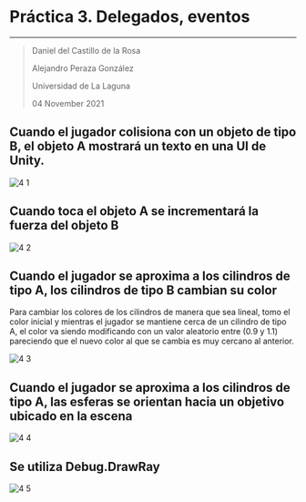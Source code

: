 # Práctica 3. Delegados, eventos

----------
> Daniel del Castillo de la Rosa
> 
> Alejandro Peraza González
>
> Universidad de La Laguna
>
> 04 November 2021

## Cuando el jugador colisiona con un objeto de tipo B, el objeto A mostrará un texto en una UI de Unity.

![4 1](https://user-images.githubusercontent.com/43573083/140407514-58b33e8d-caf8-40aa-9220-abba59359c71.gif)

## Cuando toca el objeto A se incrementará la fuerza del objeto B
![4 2](https://user-images.githubusercontent.com/43573083/140407540-5986c2b3-5ee9-4da8-bf3c-d9b77dd73d24.gif)

## Cuando el jugador se aproxima a los cilindros de tipo A, los cilindros de tipo B cambian su color

Para cambiar los colores de los cilindros de manera que sea lineal, tomo el color inicial y mientras el jugador se mantiene cerca de un cilindro de tipo A, el color va siendo modificando con un valor aleatorio entre (0.9 y 1.1) pareciendo que el nuevo color al que se cambia es muy cercano al anterior.

![4 3](https://user-images.githubusercontent.com/43573083/140407561-f255bed5-1819-47ab-a528-b47708f743c5.gif)

## Cuando el jugador se aproxima a los cilindros de tipo A, las esferas se orientan hacia un objetivo ubicado en la escena

![4 4](https://user-images.githubusercontent.com/43573083/140407592-ffac7220-46d6-4903-8c7a-f73837eae475.gif)

## Se utiliza Debug.DrawRay

![4 5](https://user-images.githubusercontent.com/43573083/140407608-fd493e8f-1f26-4dad-b8eb-9c01bd2203b1.gif)
